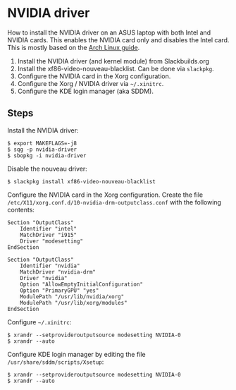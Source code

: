 # NVIDIA driver

How to install the NVIDIA driver on an ASUS laptop with both Intel and
NVIDIA cards. This enables the NVIDIA card only and disables the Intel
card. This is mostly based on the [Arch Linux
guide](https://wiki.archlinux.org/title/NVIDIA_Optimus#Use_NVIDIA_graphics_only).

1. Install the NVIDIA driver (and kernel module) from Slackbuilds.org
2. Install the xf86-video-nouveau-blacklist. Can be done via `slackpkg`.
3. Configure the NVIDIA card in the Xorg configuration.
4. Configure the Xorg / NVIDIA driver via `~/.xinitrc`.
5. Configure the KDE login manager (aka SDDM).

## Steps

Install the NVIDIA driver:

```shell
$ export MAKEFLAGS=-j8
$ sqg -p nvidia-driver
$ sbopkg -i nvidia-driver
```

Disable the nouveau driver:

```shell
$ slackpkg install xf86-video-nouveau-blacklist
```

Configure the NVIDIA card in the Xorg configuration. Create the file
`/etc/X11/xorg.conf.d/10-nvidia-drm-outputclass.conf` with the
following contents:

```
Section "OutputClass"
    Identifier "intel"
    MatchDriver "i915"
    Driver "modesetting"
EndSection

Section "OutputClass"
    Identifier "nvidia"
    MatchDriver "nvidia-drm"
    Driver "nvidia"
    Option "AllowEmptyInitialConfiguration"
    Option "PrimaryGPU" "yes"
    ModulePath "/usr/lib/nvidia/xorg"
    ModulePath "/usr/lib/xorg/modules"
EndSection
```

Configure `~/.xinitrc`:

```shell
$ xrandr --setprovideroutputsource modesetting NVIDIA-0
$ xrandr --auto
```

Configure KDE login manager by editing the file
`/usr/share/sddm/scripts/Xsetup`:

```shell
$ xrandr --setprovideroutputsource modesetting NVIDIA-0
$ xrandr --auto
```
